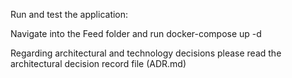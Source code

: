 Run and test the application:

Navigate into the Feed folder and run docker-compose up -d

Regarding architectural and technology decisions please read the architectural decision record file (ADR.md) 